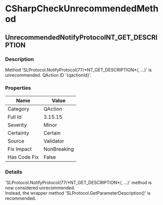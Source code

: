﻿---  
uid: Validator_3_15_15  
---

# CSharpCheckUnrecommendedMethod

## UnrecommendedNotifyProtocolNT\_GET\_DESCRIPTION

### Description

Method 'SLProtocol.NotifyProtocol(77\/\*NT\_GET\_DESCRIPTION\*\/, ...)' is unrecommended. QAction ID '{qactionId}'.

### Properties

| Name         | Value       |
| ------------ | ----------- |
| Category     | QAction     |
| Full Id      | 3.15.15     |
| Severity     | Minor       |
| Certainty    | Certain     |
| Source       | Validator   |
| Fix Impact   | NonBreaking |
| Has Code Fix | False       |

### Details

'SLProtocol.NotifyProtocol(77\/\*NT\_GET\_DESCRIPTION\*\/, ...)' method is now considered unrecommended.  
Instead, the wrapper method 'SLProtocol.GetParameterDescription()' is recommended.
